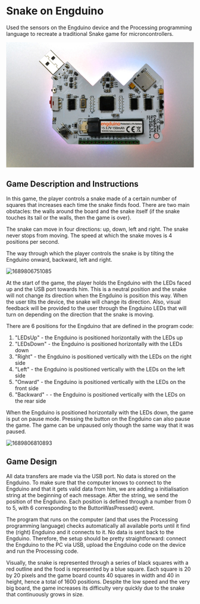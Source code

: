 # Snake on Engduino

Used the sensors on the Engduino device and the Processing programming language to recreate a traditional Snake game for microncontrollers.

![1689808306517](image/README/1689808306517.png)

## Game Description and Instructions

ln this game, the player controls a snake made of a certain number of squares that increases each time the snake finds food. There are two main obstacles: the walls around the board and the snake itself (if the snake touches its tail or the walls, then the game is over}.

The snake can move in four directions: up, down, left and right. The snake never stops from moving. The speed at which the snake moves is 4 positions per second.

The way through which the player controls the snake is by tilting the Engduino onward, backward, left and right.

![1689806751085](https://file+.vscode-resource.vscode-cdn.net/d%3A/OneDrive%20-%20ANDROMEDA/Git%20Repositories/Snake%20on%20Engduino/image/README/1689806751085.png)


At the start of the game, the player holds the Engduino with the LEDs faced up and the USB port towards him. This is a neutral position and the snake will not change its direction when the Engduino is position this way. When the user tilts the device, the snake will change its direction. Also, visual feedback will be provided to the user through the Engduino LEDs that will turn on depending on the direction that the snake is moving.

There are 6 positions for the Engduino that are defined in the program code:

1. "LEDsUp" - the Engduino is positioned horizontally with the LEDs up
2. "LEDsDown" - the Engduino is positioned horizontally with the LEDs down
3. "Right" - the Engduino is positioned vertically with the LEDs on the right side
4. "Left" - the Engduino is positioned vertically with the LEDs on the left side
5. "Onward" - the Engduino is positioned vertically with the LEDs on the front side
6. "Backward" - - the Engduino is positioned vertically with the LEDs on the rear side

When the Engduino is positioned horizontally with the LEDs down, the game is put on pause mode. Pressing the button on the Engduino can also pause the game. The game can be unpaused only though the same way that it was paused.

![1689806810893](https://file+.vscode-resource.vscode-cdn.net/d%3A/OneDrive%20-%20ANDROMEDA/Git%20Repositories/Snake%20on%20Engduino/image/README/1689806810893.png)

## Game Design

All data transfers are made via the USB port. No data is stored on the Engduino. To make sure that the computer knows to connect to the Engduino and that it gets valid data from him, we are adding a initialisation string at the beginning of each message. After the string, we send the position of the Engduino. Each position is defined through a number from 0 to 5, with 6 corresponding to the ButtonWasPressed() event.

The program that runs on the computer (and that uses the Processing programming language) checks automatically all available ports until it find the (right) Engduino and it connects to it. No data is sent back to the Engduino. Therefore, the setup should be pretty straightforward: connect the Engduino to the PC via USB, upload the Engduino code on the device and run the Processing code.

Visually, the snake is represented through a series of black squares with a red outline and the food is represented by a blue square. Each square is 20 by 20 pixels and the game board counts 40 squares in width and 40 in height, hence a total of 1600 positions. Despite the low speed and the very big board, the game increases its difficulty very quickly due to the snake that continuously grows in size.
